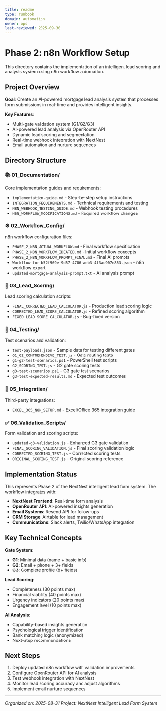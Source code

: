 ```yaml
---
title: readme
type: runbook
domain: automation
owner: ops
last-reviewed: 2025-09-30
---
```


# Phase 2: n8n Workflow Setup

This directory contains the implementation of an intelligent lead scoring and analysis system using n8n workflow automation.

## Project Overview

**Goal**: Create an AI-powered mortgage lead analysis system that processes form submissions in real-time and provides intelligent insights.

**Key Features**:
- Multi-gate validation system (G1/G2/G3)
- AI-powered lead analysis via OpenRouter API
- Dynamic lead scoring and segmentation
- Real-time webhook integration with NextNest
- Email automation and nurture sequences

## Directory Structure

### 📚 01_Documentation/
Core implementation guides and requirements:
- `implementation-guide.md` - Step-by-step setup instructions
- `INTEGRATION_REQUIREMENTS.md` - Technical requirements and testing
- `N8N_WEBHOOK_TESTING_GUIDE.md` - Webhook testing procedures
- `N8N_WORKFLOW_MODIFICATIONS.md` - Required workflow changes

### ⚙️ 02_Workflow_Config/
n8n workflow configuration files:
- `PHASE_2_N8N_ACTUAL_WORKFLOW.md` - Final workflow specification
- `PHASE_2_N8N_WORKFLOW_IDEATED.md` - Initial workflow concepts
- `PHASE_2_N8N_WORKFLOW_PROMPT_FINAL.md` - Final AI prompts
- `Workflow for b52f969e-9d57-4706-aeb3-4f3ac907e853.json` - n8n workflow export
- `updated-mortgage-analysis-prompt.txt` - AI analysis prompt

### 🎯 03_Lead_Scoring/
Lead scoring calculation scripts:
- `FINAL_CORRECTED_LEAD_CALCULATOR.js` - Production lead scoring logic
- `CORRECTED_LEAD_SCORE_CALCULATOR.js` - Refined scoring algorithm
- `FIXED_LEAD_SCORE_CALCULATOR.js` - Bug-fixed version

### 🧪 04_Testing/
Test scenarios and validation:
- `test-payloads.json` - Sample data for testing different gates
- `G1_G2_COMPREHENSIVE_TEST.js` - Gate routing tests
- `g1-g2-test-scenarios.ps1` - PowerShell test scripts
- `G2_SCORING_TEST.js` - G2 gate scoring tests
- `g3-test-scenarios.ps1` - G3 gate test scenarios
- `g3-test-expected-results.md` - Expected test outcomes

### 🔗 05_Integration/
Third-party integrations:
- `EXCEL_365_N8N_SETUP.md` - Excel/Office 365 integration guide

### ✅ 06_Validation_Scripts/
Form validation and scoring scripts:
- `updated-g3-validation.js` - Enhanced G3 gate validation
- `FINAL_SCORING_VALIDATION.js` - Final scoring validation logic
- `CORRECTED_SCORING_TEST.js` - Corrected scoring tests
- `ORIGINAL_SCORING_TEST.js` - Original scoring reference

## Implementation Status

This represents Phase 2 of the NextNest intelligent lead form system. The workflow integrates with:

- **NextNest Frontend**: Real-time form analysis
- **OpenRouter API**: AI-powered insights generation
- **Email Systems**: Resend API for follow-ups
- **CRM Storage**: Airtable for lead management
- **Communications**: Slack alerts, Twilio/WhatsApp integration

## Key Technical Concepts

**Gate System**:
- **G1**: Minimal data (name + basic info)
- **G2**: Email + phone + 3+ fields
- **G3**: Complete profile (8+ fields)

**Lead Scoring**:
- Completeness (30 points max)
- Financial viability (40 points max)  
- Urgency indicators (20 points max)
- Engagement level (10 points max)

**AI Analysis**:
- Capability-based insights generation
- Psychological trigger identification
- Bank matching logic (anonymized)
- Next-step recommendations

## Next Steps

1. Deploy updated n8n workflow with validation improvements
2. Configure OpenRouter API for AI analysis
3. Test webhook integration with NextNest
4. Monitor lead scoring accuracy and adjust algorithms
5. Implement email nurture sequences

---

*Organized on: 2025-08-31*
*Project: NextNest Intelligent Lead Form System*
